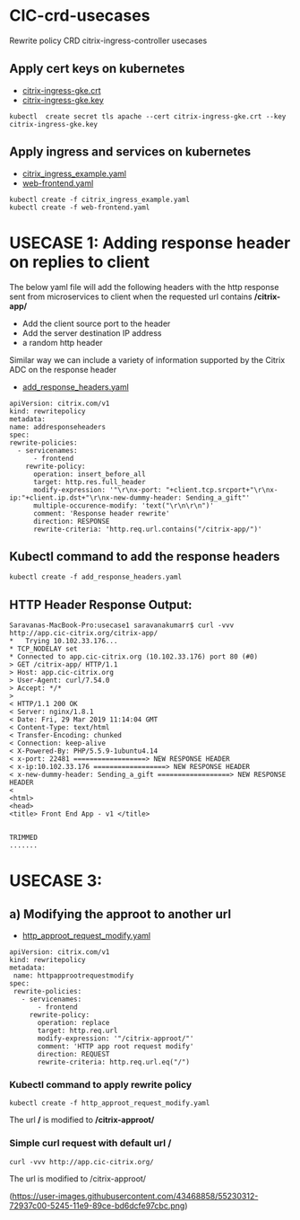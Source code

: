 # CIC-crd-usecases
Rewrite policy CRD citrix-ingress-controller usecases

## Apply cert keys on kubernetes
* [citrix-ingress-gke.crt](https://github.com/SaravanakumarR2018/CIC-crd-usecases/blob/master/cert_keys/citrix-ingress-gke.crt)
* [citrix-ingress-gke.key](https://github.com/SaravanakumarR2018/CIC-crd-usecases/blob/master/cert_keys/citrix-ingress-gke.key)
```
kubectl  create secret tls apache --cert citrix-ingress-gke.crt --key citrix-ingress-gke.key
```
## Apply ingress and services on kubernetes

* [citrix_ingress_example.yaml](https://github.com/SaravanakumarR2018/CIC-crd-usecases/blob/master/ingress_and_services/citrix_ingress_example.yaml)
* [web-frontend.yaml](https://github.com/SaravanakumarR2018/CIC-crd-usecases/blob/master/ingress_and_services/web-frontend.yaml)

```
kubectl create -f citrix_ingress_example.yaml
kubectl create -f web-frontend.yaml
```
# USECASE 1: Adding response header on replies to client

   The below yaml file will add the following headers with the http response sent from microservices to client when the requested url contains **/citrix-app/**
   
   * Add the client source port to the header
   * Add the server destination IP address
   * a random http header
   
   Similar way we can include a variety of information supported by the Citrix ADC on the response header
   
   * [add_response_headers.yaml](https://github.com/SaravanakumarR2018/CIC-crd-usecases/blob/master/usecase1/add_response_headers.yaml)
  ```
  apiVersion: citrix.com/v1
kind: rewritepolicy
metadata:
  name: addresponseheaders
spec:
  rewrite-policies:
    - servicenames: 
        - frontend
      rewrite-policy:
        operation: insert_before_all
        target: http.res.full_header
        modify-expression: '"\r\nx-port: "+client.tcp.srcport+"\r\nx-ip:"+client.ip.dst+"\r\nx-new-dummy-header: Sending_a_gift"'
        multiple-occurence-modify: 'text("\r\n\r\n")'
        comment: 'Response header rewrite'
        direction: RESPONSE
        rewrite-criteria: 'http.req.url.contains("/citrix-app/")'
  ```
  ## Kubectl command to add the response headers
  ```
  kubectl create -f add_response_headers.yaml
  ```
  
  ## HTTP Header Response Output:
  ```
  Saravanas-MacBook-Pro:usecase1 saravanakumarr$ curl -vvv http://app.cic-citrix.org/citrix-app/
*   Trying 10.102.33.176...
* TCP_NODELAY set
* Connected to app.cic-citrix.org (10.102.33.176) port 80 (#0)
> GET /citrix-app/ HTTP/1.1
> Host: app.cic-citrix.org
> User-Agent: curl/7.54.0
> Accept: */*
> 
< HTTP/1.1 200 OK
< Server: nginx/1.8.1
< Date: Fri, 29 Mar 2019 11:14:04 GMT
< Content-Type: text/html
< Transfer-Encoding: chunked
< Connection: keep-alive
< X-Powered-By: PHP/5.5.9-1ubuntu4.14
< x-port: 22481 ==================> NEW RESPONSE HEADER
< x-ip:10.102.33.176 ==================> NEW RESPONSE HEADER
< x-new-dummy-header: Sending_a_gift ==================> NEW RESPONSE HEADER
< 
<html>
<head>
<title> Front End App - v1 </title>


TRIMMED
.......
  ```
  
# USECASE 3:

## a) Modifying the approot to another url

* [http_approot_request_modify.yaml](https://github.com/SaravanakumarR2018/CIC-crd-usecases/blob/master/usecase3/http_approot_request_modify.yaml)

 ```
 apiVersion: citrix.com/v1
kind: rewritepolicy
metadata:
  name: httpapprootrequestmodify
spec:
  rewrite-policies:
    - servicenames: 
        - frontend
      rewrite-policy:
        operation: replace
        target: http.req.url
        modify-expression: '"/citrix-approot/"'
        comment: 'HTTP app root request modify'
        direction: REQUEST
        rewrite-criteria: http.req.url.eq("/")
```
### Kubectl command to apply rewrite policy
```
kubectl create -f http_approot_request_modify.yaml
```

The url **/** is modified to **/citrix-approot/**

### Simple curl request with default url **/**

```
curl -vvv http://app.cic-citrix.org/
```
The url is modified to /citrix-approot/

(https://user-images.githubusercontent.com/43468858/55230312-72937c00-5245-11e9-89ce-bd6dcfe97cbc.png)




   
